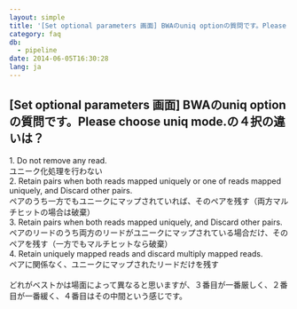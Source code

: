 ```yaml
---
layout: simple
title: '[Set optional parameters 画面] BWAのuniq optionの質問です。Please choose uniq mode.の４択の違いは？'
category: faq
db:
  - pipeline
date: 2014-06-05T16:30:28
lang: ja
---
```


## [Set optional parameters 画面] BWAのuniq optionの質問です。Please choose uniq mode.の４択の違いは？

<p>1. Do not remove any read.<br> ユニーク化処理を行わない<br>2. Retain pairs when both reads mapped uniquely or one of reads mapped uniquely, and Discard other pairs.<br> ペアのうち一方でもユニークにマップされていれば、そのペアを残す（両方マルチヒットの場合は破棄）<br>3. Retain pairs when both reads mapped uniquely, and Discard other pairs.<br> ペアのリードのうち両方のリードがユニークにマップされている場合だけ、そのペアを残す（一方でもマルチヒットなら破棄）<br>4. Retain uniquely mapped reads and discard multiply mapped reads.<br> ペアに関係なく、ユニークにマップされたリードだけを残す<br><br>どれがベストかは場面によって異なると思いますが、３番目が一番厳しく、２番目が一番緩く、４番目はその中間という感じです。</p>